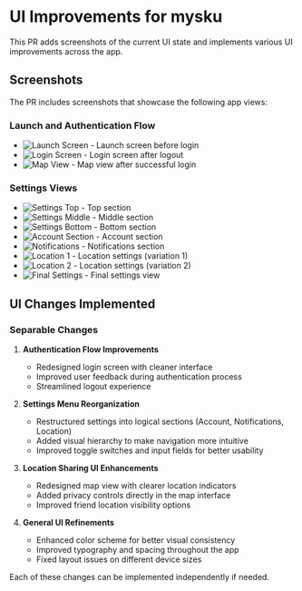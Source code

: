 # UI Improvements for mysku

This PR adds screenshots of the current UI state and implements various UI improvements across the app.

## Screenshots
The PR includes screenshots that showcase the following app views:

### Launch and Authentication Flow
- ![Launch Screen](https://raw.githubusercontent.com/UlisseMini/mysku/claude/ui/screenshots/Launch_Screen_before_Login.png) - Launch screen before login
- ![Login Screen](https://raw.githubusercontent.com/UlisseMini/mysku/claude/ui/screenshots/Login_Screen_after_Logout.png) - Login screen after logout
- ![Map View](https://raw.githubusercontent.com/UlisseMini/mysku/claude/ui/screenshots/Map_View_after_Login.png) - Map view after successful login

### Settings Views
- ![Settings Top](https://raw.githubusercontent.com/UlisseMini/mysku/claude/ui/screenshots/Settings_View_Top.png) - Top section
- ![Settings Middle](https://raw.githubusercontent.com/UlisseMini/mysku/claude/ui/screenshots/Settings_View_Middle.png) - Middle section
- ![Settings Bottom](https://raw.githubusercontent.com/UlisseMini/mysku/claude/ui/screenshots/Settings_View_Bottom.png) - Bottom section
- ![Account Section](https://raw.githubusercontent.com/UlisseMini/mysku/claude/ui/screenshots/Settings_View_Account_Section.png) - Account section
- ![Notifications](https://raw.githubusercontent.com/UlisseMini/mysku/claude/ui/screenshots/Settings_View_Notifications.png) - Notifications section
- ![Location 1](https://raw.githubusercontent.com/UlisseMini/mysku/claude/ui/screenshots/Settings_View_Location_1.png) - Location settings (variation 1)
- ![Location 2](https://raw.githubusercontent.com/UlisseMini/mysku/claude/ui/screenshots/Settings_View_Location_2.png) - Location settings (variation 2)
- ![Final Settings](https://raw.githubusercontent.com/UlisseMini/mysku/claude/ui/screenshots/Settings_View_Final.png) - Final settings view

## UI Changes Implemented

### Separable Changes
1. **Authentication Flow Improvements**
   - Redesigned login screen with cleaner interface
   - Improved user feedback during authentication process
   - Streamlined logout experience

2. **Settings Menu Reorganization**
   - Restructured settings into logical sections (Account, Notifications, Location)
   - Added visual hierarchy to make navigation more intuitive
   - Improved toggle switches and input fields for better usability

3. **Location Sharing UI Enhancements**
   - Redesigned map view with clearer location indicators
   - Added privacy controls directly in the map interface
   - Improved friend location visibility options

4. **General UI Refinements**
   - Enhanced color scheme for better visual consistency
   - Improved typography and spacing throughout the app
   - Fixed layout issues on different device sizes

Each of these changes can be implemented independently if needed. 
